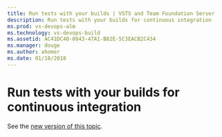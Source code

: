 ```yaml
---
title: Run tests with your builds | VSTS and Team Foundation Server
description: Run tests with your builds for continuous integration 
ms.prod: vs-devops-alm
ms.technology: vs-devops-build
ms.assetid: AC41DC40-0843-47A1-B82E-5C3EACB2C434 
ms.manager: douge
ms.author: ahomer
ms.date: 01/18/2018
---
```


# Run tests with your builds for continuous integration

See the [new version of this topic](getting-started-with-continuous-testing.md).

